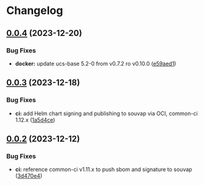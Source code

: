 # Changelog

## [0.0.4](https://git.knut.[secure].de/[secure]/components/keycloak-extensions/compare/v0.0.3...v0.0.4) (2023-12-20)


### Bug Fixes

* **docker:** update ucs-base 5.2-0 from v0.7.2 ro v0.10.0 ([e59aed1](https://git.knut.[secure].de/[secure]/components/keycloak-extensions/commit/e59aed126727f7845405b0825ae15e01d070c021))

## [0.0.3](https://git.knut.[secure].de/[secure]/components/keycloak-extensions/compare/v0.0.2...v0.0.3) (2023-12-18)


### Bug Fixes

* **ci:** add Helm chart signing and publishing to souvap via OCI, common-ci 1.12.x ([1a5d4ce](https://git.knut.[secure].de/[secure]/components/keycloak-extensions/commit/1a5d4cefb762fd39dd095af7b26396a6c4900ea0))

## [0.0.2](https://git.knut.[secure].de/[secure]/components/keycloak-extensions/compare/v0.0.1...v0.0.2) (2023-12-12)


### Bug Fixes

* **ci:** reference common-ci v1.11.x to push sbom and signature to souvap ([3d470e4](https://git.knut.[secure].de/[secure]/components/keycloak-extensions/commit/3d470e454dd0899ef5f04d9ca9517c30763b228c))
